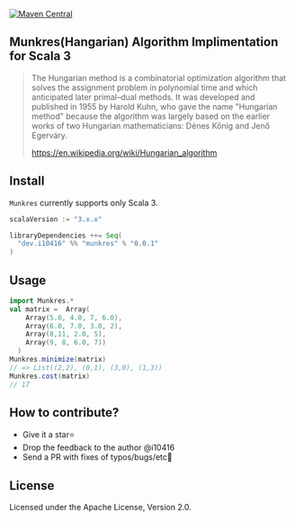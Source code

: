 [![Maven Central](https://maven-badges.herokuapp.com/maven-central/dev.i10416/munkres_3/badge.svg)](https://maven-badges.herokuapp.com/maven-central/dev.i10416/munkres_3)

## Munkres(Hangarian) Algorithm Implimentation for Scala 3

> The Hungarian method is a combinatorial optimization algorithm that solves the assignment problem in polynomial time and which anticipated later primal–dual methods. It was developed and published in 1955 by Harold Kuhn, who gave the name "Hungarian method" because the algorithm was largely based on the earlier works of two Hungarian mathematicians: Dénes Kőnig and Jenő Egerváry.
>
> https://en.wikipedia.org/wiki/Hungarian_algorithm

## Install

`Munkres` currently supports only Scala 3.

```scala
scalaVersion := "3.x.x"

libraryDependencies ++= Seq(
  "dev.i10416" %% "munkres" % "0.0.1"
)
```
## Usage

```scala
import Munkres.*
val matrix =  Array(
    Array(5.0, 4.0, 7, 6.0),
    Array(6.0, 7.0, 3.0, 2),
    Array(8,11, 2.0, 5),
    Array(9, 8, 6.0, 7))
  )
Munkres.minimize(matrix)
// => List((2,2), (0,1), (3,0), (1,3))
Munkres.cost(matrix)
// 17
```

## How to contribute?
- Give it a star⭐
- Drop the feedback to the author @i10416
- Send a PR with fixes of typos/bugs/etc🐛

## License
Licensed under the Apache License, Version 2.0.

